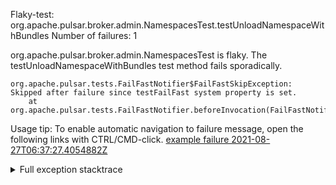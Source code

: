         
Flaky-test: org.apache.pulsar.broker.admin.NamespacesTest.testUnloadNamespaceWithBundles
Number of failures: 1

org.apache.pulsar.broker.admin.NamespacesTest is flaky. The testUnloadNamespaceWithBundles test method fails sporadically.

```
org.apache.pulsar.tests.FailFastNotifier$FailFastSkipException: Skipped after failure since testFailFast system property is set.
	at org.apache.pulsar.tests.FailFastNotifier.beforeInvocation(FailFastNotifier.java:88)

```

Usage tip: To enable automatic navigation to failure message, open the following links with CTRL/CMD-click.
[example failure 2021-08-27T06:37:27.4054882Z](https://github.com/apache/pulsar/runs/3440411059?check_suite_focus=true#step:9:1127)


<details>
<summary>Full exception stacktrace</summary>
<code><pre>
org.apache.pulsar.tests.FailFastNotifier$FailFastSkipException: Skipped after failure since testFailFast system property is set.
	at org.apache.pulsar.tests.FailFastNotifier.beforeInvocation(FailFastNotifier.java:88)

</pre></code>
</details>

